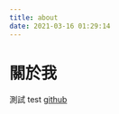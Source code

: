 ```yaml
---
title: about
date: 2021-03-16 01:29:14
---
```

# 關於我
測試
test
[github](https://github.com/wthsieh23)

